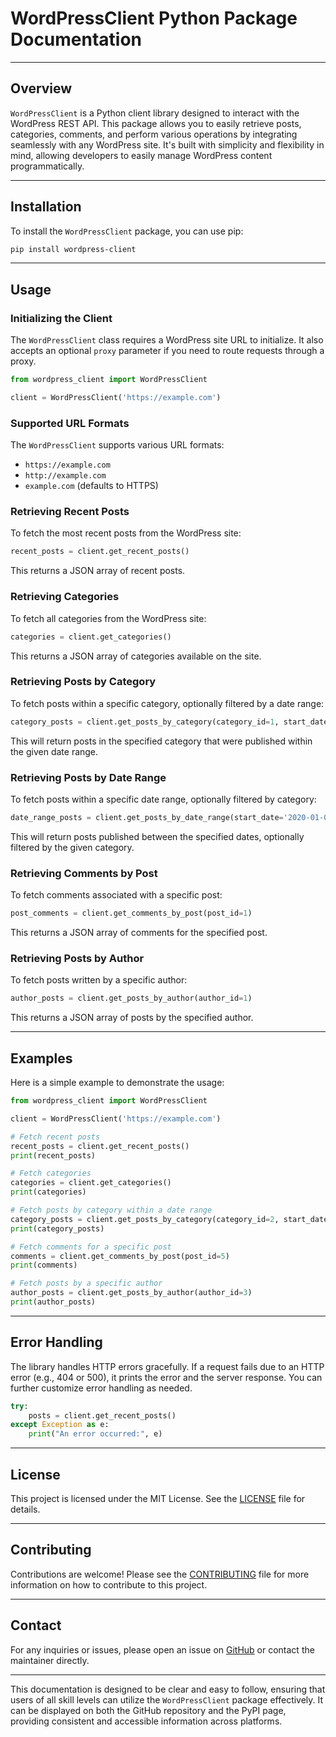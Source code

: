 
# WordPressClient Python Package Documentation

---

## Overview

`WordPressClient` is a Python client library designed to interact with the WordPress REST API. This package allows you to easily retrieve posts, categories, comments, and perform various operations by integrating seamlessly with any WordPress site. It's built with simplicity and flexibility in mind, allowing developers to easily manage WordPress content programmatically.

---

## Installation

To install the `WordPressClient` package, you can use pip:

```bash
pip install wordpress-client
```

---

## Usage

### Initializing the Client

The `WordPressClient` class requires a WordPress site URL to initialize. It also accepts an optional `proxy` parameter if you need to route requests through a proxy.

```python
from wordpress_client import WordPressClient

client = WordPressClient('https://example.com')
```

### Supported URL Formats

The `WordPressClient` supports various URL formats:
- `https://example.com`
- `http://example.com`
- `example.com` (defaults to HTTPS)

### Retrieving Recent Posts

To fetch the most recent posts from the WordPress site:

```python
recent_posts = client.get_recent_posts()
```

This returns a JSON array of recent posts.

### Retrieving Categories

To fetch all categories from the WordPress site:

```python
categories = client.get_categories()
```

This returns a JSON array of categories available on the site.

### Retrieving Posts by Category

To fetch posts within a specific category, optionally filtered by a date range:

```python
category_posts = client.get_posts_by_category(category_id=1, start_date='2020-01-01', end_date='2021-01-01')
```

This will return posts in the specified category that were published within the given date range.

### Retrieving Posts by Date Range

To fetch posts within a specific date range, optionally filtered by category:

```python
date_range_posts = client.get_posts_by_date_range(start_date='2020-01-01', end_date='2021-01-01', category_id=1)
```

This will return posts published between the specified dates, optionally filtered by the given category.

### Retrieving Comments by Post

To fetch comments associated with a specific post:

```python
post_comments = client.get_comments_by_post(post_id=1)
```

This returns a JSON array of comments for the specified post.

### Retrieving Posts by Author

To fetch posts written by a specific author:

```python
author_posts = client.get_posts_by_author(author_id=1)
```

This returns a JSON array of posts by the specified author.

---

## Examples

Here is a simple example to demonstrate the usage:

```python
from wordpress_client import WordPressClient

client = WordPressClient('https://example.com')

# Fetch recent posts
recent_posts = client.get_recent_posts()
print(recent_posts)

# Fetch categories
categories = client.get_categories()
print(categories)

# Fetch posts by category within a date range
category_posts = client.get_posts_by_category(category_id=2, start_date='2022-01-01', end_date='2022-12-31')
print(category_posts)

# Fetch comments for a specific post
comments = client.get_comments_by_post(post_id=5)
print(comments)

# Fetch posts by a specific author
author_posts = client.get_posts_by_author(author_id=3)
print(author_posts)
```

---

## Error Handling

The library handles HTTP errors gracefully. If a request fails due to an HTTP error (e.g., 404 or 500), it prints the error and the server response. You can further customize error handling as needed.

```python
try:
    posts = client.get_recent_posts()
except Exception as e:
    print("An error occurred:", e)
```

---

## License

This project is licensed under the MIT License. See the [LICENSE](LICENSE) file for details.

---

## Contributing

Contributions are welcome! Please see the [CONTRIBUTING](CONTRIBUTING.md) file for more information on how to contribute to this project.

---

## Contact

For any inquiries or issues, please open an issue on [GitHub](https://github.com/yourusername/wordpress-client) or contact the maintainer directly.

---

This documentation is designed to be clear and easy to follow, ensuring that users of all skill levels can utilize the `WordPressClient` package effectively. It can be displayed on both the GitHub repository and the PyPI page, providing consistent and accessible information across platforms.
